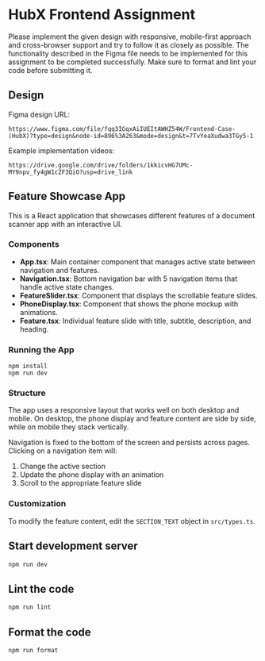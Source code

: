 # HubX Frontend Assignment

Please implement the given design with responsive, mobile-first approach and cross-browser support and try to follow it as closely as possible. The functionality described in the Figma file needs to be implemented for this assignment to be completed successfully. Make sure to format and lint your code before submitting it.

## Design

Figma design URL:

```
https://www.figma.com/file/fqq3IGqxAiIUEItAWHZ54W/Frontend-Case-(HubX)?type=design&node-id=896%3A263&mode=design&t=7TvYeaXudwa3TGy5-1
```

Example implementation videos:

```
https://drive.google.com/drive/folders/1kkicvHG7UMc-MY9npv_fy4gW1cZF3QiO?usp=drive_link
```

## Feature Showcase App

This is a React application that showcases different features of a document scanner app with an interactive UI.

### Components

- **App.tsx**: Main container component that manages active state between navigation and features.
- **Navigation.tsx**: Bottom navigation bar with 5 navigation items that handle active state changes.
- **FeatureSlider.tsx**: Component that displays the scrollable feature slides.
- **PhoneDisplay.tsx**: Component that shows the phone mockup with animations.
- **Feature.tsx**: Individual feature slide with title, subtitle, description, and heading.

### Running the App

```
npm install
npm run dev
```

### Structure

The app uses a responsive layout that works well on both desktop and mobile. On desktop, the phone display and feature content are side by side, while on mobile they stack vertically.

Navigation is fixed to the bottom of the screen and persists across pages. Clicking on a navigation item will:

1. Change the active section
2. Update the phone display with an animation
3. Scroll to the appropriate feature slide

### Customization

To modify the feature content, edit the `SECTION_TEXT` object in `src/types.ts`.

## Start development server

```sh
npm run dev
```

## Lint the code

```sh
npm run lint
```

## Format the code

```sh
npm run format
```
